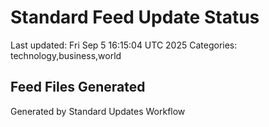 # Standard Feed Update Status
Last updated: Fri Sep  5 16:15:04 UTC 2025
Categories: technology,business,world

## Feed Files Generated

Generated by Standard Updates Workflow
